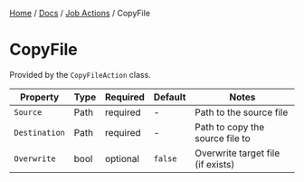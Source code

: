 [Home](/README.md) / [Docs](/docs/README.md) / [Job Actions](/docs/job-actions/README.md) / CopyFile

# CopyFile
Provided by the `CopyFileAction` class.

| Property | Type | Required | Default | Notes |
| --- | --- | --- | --- | --- |
| `Source` | Path | required | - | Path to the source file |
| `Destination` | Path | required | - | Path to copy the source file to |
| `Overwrite` | bool | optional | `false` | Overwrite target file (if exists) |